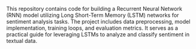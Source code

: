 This repository contains code for building a Recurrent Neural Network (RNN) model utilizing Long Short-Term Memory (LSTM) networks for sentiment analysis tasks. The project includes data preprocessing, model implementation, training loops, and evaluation metrics. It serves as a practical guide for leveraging LSTMs to analyze and classify sentiment in textual data.
